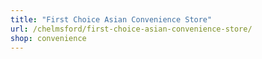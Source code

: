 ```yaml
---
title: "First Choice Asian Convenience Store"
url: /chelmsford/first-choice-asian-convenience-store/
shop: convenience
---
```

